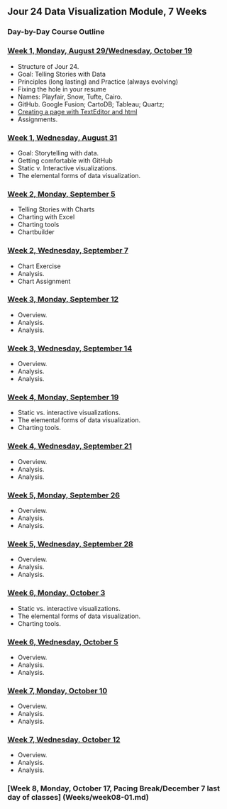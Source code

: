 ## Jour 24 Data Visualization Module, 7 Weeks

### Day-by-Day Course Outline

### [Week 1, Monday, August 29/Wednesday, October 19](Weeks/week01-01.md)

- Structure of Jour 24.
- Goal: Telling Stories with Data
- Principles (long lasting) and Practice (always evolving)
- Fixing the hole in your resume
- Names: Playfair, Snow, Tufte, Cairo.
- GitHub. Google Fusion; CartoDB; Tableau; Quartz;
- [Creating a page with TextEditor and html](http://www.w3schools.com/html/html_intro.asp)
- Assignments.

### [Week 1, Wednesday, August 31](Weeks/week01-02.md)

- Goal: Storytelling with data.
- Getting comfortable with GitHub
- Static v. Interactive visualizations.
- The elemental forms of data visualization.

### [Week 2, Monday, September 5](Weeks/week02-01.md)

- Telling Stories with Charts
- Charting with Excel
- Charting tools
- Chartbuilder

### [Week 2, Wednesday, September 7](Weeks/week02-02.md)

- Chart Exercise
- Analysis.
- Chart Assignment

### [Week 3, Monday, September 12](Weeks/week03-01.md)

- Overview.
- Analysis.
- Analysis.

### [Week 3, Wednesday, September 14](Weeks/week03-02.md)

- Overview.
- Analysis.
- Analysis.

### [Week 4, Monday, September 19](Weeks/week04-01.md)

- Static vs. interactive visualizations.
- The elemental forms of data visualization.
- Charting tools.

### [Week 4, Wednesday, September 21](Weeks/week04-02.md)

- Overview.
- Analysis.
- Analysis.

### [Week 5, Monday, September 26](Weeks/week05-01.md)

- Overview.
- Analysis.
- Analysis.

### [Week 5, Wednesday, September 28](Weeks/week05-02.md)

- Overview.
- Analysis.
- Analysis.

### [Week 6, Monday, October 3](Weeks/week06-01.md)

- Static vs. interactive visualizations.
- The elemental forms of data visualization.
- Charting tools.

### [Week 6, Wednesday, October 5](Weeks/week06-02.md)

- Overview.
- Analysis.
- Analysis.

### [Week 7, Monday, October 10](Weeks/week07-01.md)

- Overview.
- Analysis.
- Analysis.

### [Week 7, Wednesday, October 12](Weeks/week07-02.md)

- Overview.
- Analysis.
- Analysis.

### [Week 8, Monday, October 17, Pacing Break/December 7 last day of classes] (Weeks/week08-01.md)
